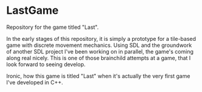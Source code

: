 LastGame
========

Repository for the game titled "Last". 

In the early stages of this repository, it is simply a prototype for a tile-based game with discrete movement mechanics. Using SDL and the groundwork of another SDL project I've been working on in parallel, the game's coming along real nicely. This is one of those brainchild attempts at a game, that I look forward to seeing develop. 

Ironic, how this game is titled "Last" when it's actually the very first game I've developed in C++.
